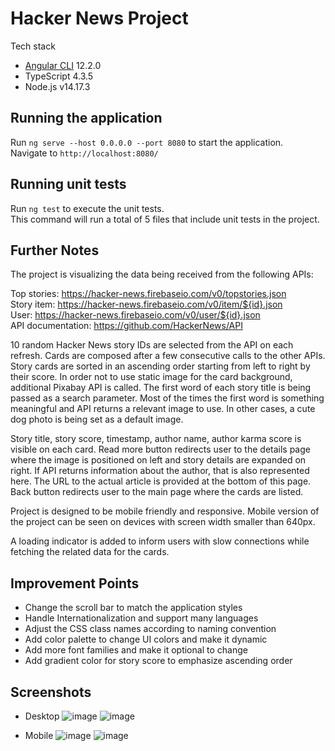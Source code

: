 # Hacker News Project

Tech stack

* [Angular CLI](https://github.com/angular/angular-cli) 12.2.0 
* TypeScript 4.3.5
* Node.js v14.17.3

## Running the application

Run `ng serve --host 0.0.0.0 --port 8080` to start the application. \
Navigate to `http://localhost:8080/`

## Running unit tests

Run `ng test` to execute the unit tests. \
This command will run a total of 5 files that include unit tests in the project.

## Further Notes

The project is visualizing the data being received from the following APIs:

Top stories: https://hacker-news.firebaseio.com/v0/topstories.json \
Story item: https://hacker-news.firebaseio.com/v0/item/${id}.json \
User: https://hacker-news.firebaseio.com/v0/user/${id}.json \
API documentation: https://github.com/HackerNews/API

10 random Hacker News story IDs are selected from the API on each refresh. Cards are composed after a few consecutive calls to the other APIs. Story cards are sorted in an ascending order starting from left to right by their score. In order not to use static image for the card background, additional Pixabay API is called. The first word of each story title is being passed as a search parameter. Most of the times the first word is something meaningful and API returns a relevant image to use. In other cases, a cute dog photo is being set as a default image.

Story title, story score, timestamp, author name, author karma score is visible on each card. Read more button redirects user to the details page where the image is positioned on left and story details are expanded on right. If API returns information about the author, that is also represented here. The URL to the actual article is provided at the bottom of this page. Back button redirects user to the main page where the cards are listed.

Project is designed to be mobile friendly and responsive. Mobile version of the project can be seen on devices with screen width smaller than 640px.

A loading indicator is added to inform users with slow connections while fetching the related data for the cards.

## Improvement Points

* Change the scroll bar to match the application styles
* Handle Internationalization and support many languages
* Adjust the CSS class names according to naming convention
* Add color palette to change UI colors and make it dynamic
* Add more font families and make it optional to change
* Add gradient color for story score to emphasize ascending order

## Screenshots 

* Desktop
![image](https://github.com/user-attachments/assets/a76be861-076f-4c8a-bbf8-b65cc17bd5dc)
![image](https://github.com/user-attachments/assets/0e9df88c-8b57-4c70-9968-78c81d0dd6a3)

* Mobile
![image](https://github.com/user-attachments/assets/b090375c-728b-4de5-a4e2-fdb46fed1d69)
![image](https://github.com/user-attachments/assets/5c55a8ea-d486-4427-9140-768a40fbaa20)




